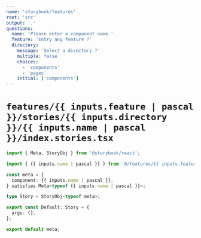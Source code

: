 ```yaml
---
name: 'storybook/features'
root: 'src'
output: '.'
questions:
  name: 'Please enter a component name.'
  feature: 'Entry any feature ?'
  directory:
    message: 'Select a directory ?'
    multiple: false
    choices:
      - 'components'
      - 'pages'
    initial: ['components']
---
```


# `features/{{ inputs.feature | pascal }}/stories/{{ inputs.directory }}/{{ inputs.name | pascal }}/index.stories.tsx`

```typescript
import { Meta, StoryObj } from '@storybook/react';

import { {{ inputs.name | pascal }} } from '@/features/{{ inputs.feature | pascal }}/{{ inputs.directory }}/{{ inputs.name | pascal }}';

const meta = {
  component: {{ inputs.name | pascal }},
} satisfies Meta<typeof {{ inputs.name | pascal }}>;

type Story = StoryObj<typeof meta>;

export const Default: Story = {
  args: {},
};

export default meta;

```
